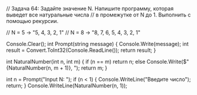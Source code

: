 // Задача 64: Задайте значение N. Напишите программу, которая выведет все натуральные числа 
// в промежутке от N до 1. Выполнить с помощью рекурсии.

// N = 5 -> "5, 4, 3, 2, 1"
// N = 8 -> "8, 7, 6, 5, 4, 3, 2, 1"

Console.Clear();
int Prompt(string message)
{
  Console.Write(message);
  int result = Convert.ToInt32(Console.ReadLine());
  return result;
}

int NaturalNumber(int n, int m)
{
  if (n == m) return n;
  else Console.Write($"{NaturalNumber(n, m + 1)}, ");
  return m;
}

int n = Prompt("Input N: ");
if (n < 1)
{
  Console.WriteLine("Введите число");
  return;
}
Console.WriteLine(NaturalNumber(n, 1));